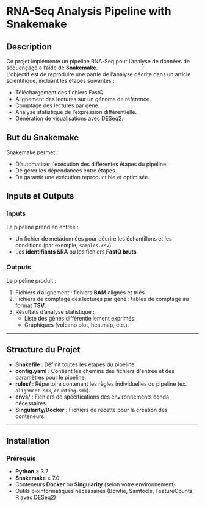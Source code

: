 # **RNA-Seq Analysis Pipeline with Snakemake**



## **Description**
Ce projet implémente un pipeline RNA-Seq pour l’analyse de données de séquençage à l’aide de **Snakemake**.  
L'objectif est de reproduire une partie de l'analyse décrite dans un article scientifique, incluant les étapes suivantes :  
- Téléchargement des fichiers FastQ.  
- Alignement des lectures sur un génome de référence.  
- Comptage des lectures par gène.  
- Analyse statistique de l’expression différentielle.  
- Génération de visualisations avec DESeq2.  

## **But du Snakemake**
Snakemake permet :  
- D’automatiser l'exécution des différentes étapes du pipeline.  
- De gérer les dépendances entre étapes.  
- De garantir une exécution reproductible et optimisée.  

## **Inputs et Outputs**
### **Inputs**
Le pipeline prend en entrée :  
- Un fichier de métadonnées pour décrire les échantillons et les conditions (par exemple, `samples.csv`).  
- Les **identifiants SRA** ou les fichiers **FastQ bruts**.  

### **Outputs**
Le pipeline produit :  
1. Fichiers d’alignement : fichiers **BAM** alignés et triés.  
2. Fichiers de comptage des lectures par gène : tables de comptage au format **TSV**.  
3. Résultats d’analyse statistique :  
   - Liste des gènes différentiellement exprimés.  
   - Graphiques (volcano plot, heatmap, etc.).  

---

## **Structure du Projet**
- **Snakefile** : Définit toutes les étapes du pipeline.  
- **config.yaml** : Contient les chemins des fichiers d'entrée et des paramètres pour le pipeline.  
- **rules/** : Répertoire contenant les règles individuelles du pipeline (ex. `alignment.smk`, `counting.smk`).  
- **envs/** : Fichiers de spécifications des environnements conda nécessaires.  
- **Singularity/Docker** : Fichiers de recette pour la création des conteneurs.  

---

## **Installation**
### **Prérequis**
- **Python** ≥ 3.7  
- **Snakemake** ≥ 7.0  
- Conteneurs **Docker** ou **Singularity** (selon votre environnement)  
- Outils bioinformatiques nécessaires (Bowtie, Samtools, FeatureCounts, R avec DESeq2)  

